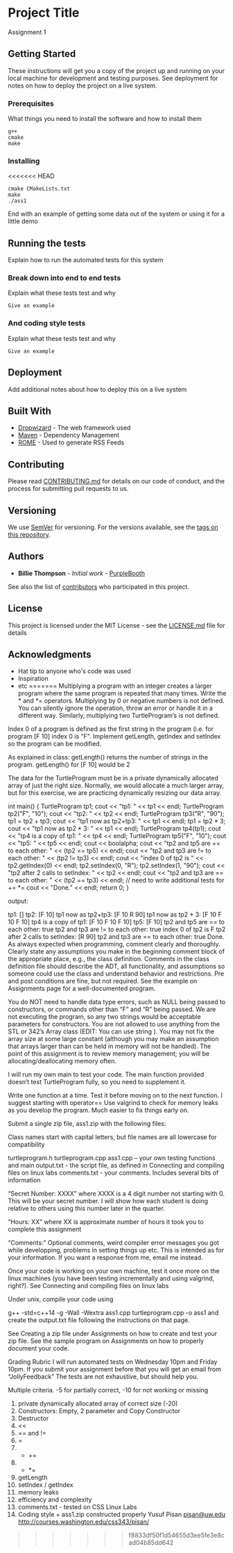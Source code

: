 # Project Title

Assignment 1

## Getting Started

These instructions will get you a copy of the project up and running on your local machine for development and testing purposes. See deployment for notes on how to deploy the project on a live system.

### Prerequisites

What things you need to install the software and how to install them

```
g++
cmake
make
```

### Installing

<<<<<<< HEAD
```
cmake CMakeLists.txt
make
./ass1
```

End with an example of getting some data out of the system or using it for a little demo

## Running the tests

Explain how to run the automated tests for this system

### Break down into end to end tests

Explain what these tests test and why

```
Give an example
```

### And coding style tests

Explain what these tests test and why

```
Give an example
```

## Deployment

Add additional notes about how to deploy this on a live system

## Built With

* [Dropwizard](http://www.dropwizard.io/1.0.2/docs/) - The web framework used
* [Maven](https://maven.apache.org/) - Dependency Management
* [ROME](https://rometools.github.io/rome/) - Used to generate RSS Feeds

## Contributing

Please read [CONTRIBUTING.md](https://gist.github.com/PurpleBooth/b24679402957c63ec426) for details on our code of conduct, and the process for submitting pull requests to us.

## Versioning

We use [SemVer](http://semver.org/) for versioning. For the versions available, see the [tags on this repository](https://github.com/your/project/tags). 

## Authors

* **Billie Thompson** - *Initial work* - [PurpleBooth](https://github.com/PurpleBooth)

See also the list of [contributors](https://github.com/your/project/contributors) who participated in this project.

## License

This project is licensed under the MIT License - see the [LICENSE.md](LICENSE.md) file for details

## Acknowledgments

* Hat tip to anyone who's code was used
* Inspiration
* etc
=======
Multiplying a program with an integer creates a larger program where the same program is repeated that many times. Write the * and *= operators. Multiplying by 0 or negative numbers is not defined. You can silently ignore the operation, throw an error or handle it in a different way. Similarly, multiplying two TurtleProgram’s is not defined.

Index 0 of a program is defined as the first string in the program (i.e. for program [F 10] index 0 is "F". Implement getLength,  getIndex and setIndex so the program can be modified.

As explained in class: getLength() returns the number of strings in the program. getLength() for [F 10] would be 2

The data for the TurtleProgram must be in a private dynamically allocated array of just the right size. Normally, we would allocate a much larger array, but for this exercise, we are practicing dynamically resizing our data array.

int main()
{
    TurtleProgram tp1;
    cout << "tp1: " << tp1 << endl;
    TurtleProgram tp2("F", "10");
    cout << "tp2: " << tp2 << endl;
    TurtleProgram tp3("R", "90");
    tp1 = tp2 + tp3;
    cout << "tp1 now as tp2+tp3: " << tp1 << endl;
    tp1 = tp2 * 3;
    cout << "tp1 now as tp2 * 3: " << tp1 << endl;
    TurtleProgram tp4(tp1);
    cout << "tp4 is a copy of tp1: " << tp4 << endl;
    TurtleProgram tp5("F", "10");
    cout << "tp5: " << tp5 << endl;
    cout << boolalpha;
    cout << "tp2 and tp5 are == to each other: " << (tp2 == tp5) << endl;
    cout << "tp2 and tp3 are != to each other: " << (tp2 != tp3) << endl;
    cout << "index 0 of tp2 is " << tp2.getIndex(0) << endl;
    tp2.setIndex(0, "R");
    tp2.setIndex(1, "90");
    cout << "tp2 after 2 calls to setIndex: " << tp2 << endl;
    cout << "tp2 and tp3 are == to each other: " << (tp2 == tp3) << endl;
    // need to write additional tests for += *=
    cout << "Done." << endl;
    return 0;
}

output:

tp1: []
tp2: [F 10]
tp1 now as tp2+tp3: [F 10 R 90]
tp1 now as tp2 * 3: [F 10 F 10 F 10]
tp4 is a copy of tp1: [F 10 F 10 F 10]
tp5: [F 10]
tp2 and tp5 are == to each other: true
tp2 and tp3 are != to each other: true
index 0 of tp2 is F
tp2 after 2 calls to setIndex: [R 90]
tp2 and tp3 are == to each other: true
Done.
As always expected when programming, comment clearly and thoroughly. Clearly state any assumptions you make in the beginning comment block of the appropriate place, e.g., the class definition. Comments in the class definition file should describe the ADT, all functionality, and assumptions so someone could use the class and understand behavior and restrictions. Pre and post conditions are fine, but not required. See the example on Assignments page for a well-documented program.

You do NOT need to handle data type errors, such as NULL being passed to constructors, or commands other than “F” and “R” being passed. We are not executing the program, so any two strings would be acceptable parameters for constructors. You are not allowed to use anything from the STL or 342’s Array class (EDIT: You can use string ). You may not fix the array size at some large constant (although you may make an assumption that arrays larger than can be held in memory will not be handled). The point of this assignment is to review memory management; you will be allocating/deallocating memory often.

I will run my own main to test your code. The main function provided doesn’t test TurtleProgram fully, so you need to supplement it.

Write one function at a time. Test it before moving on to the next function. I suggest starting with operator== Use valgrind to check for memory leaks as you develop the program. Much easier to fix things early on.

Submit a single zip file, ass1.zip with the following files:

Class names start with capital letters, but file names are all lowercase for compatibility

turtleprogram.h
turtleprogram.cpp
ass1.cpp – your own testing functions and main
output.txt - the script file, as defined in Connecting and compiling files on linux labs
comments.txt - your comments. Includes several bits of information

“Secret Number: XXXX” where XXXX is a 4 digit number not starting with 0. This will be your secret number. I will show how each student is doing relative to others using this number later in the quarter.

“Hours: XX” where XX is approximate number of hours it took you to complete this assignment

“Comments:” Optional comments, weird compiler error messages you got while developping, problems in setting things up etc. This is intended as for your information. If you want a response from me, email me instead.

Once your code is working on your own machine, test it once more on the linux machines (you have been testing incrementally and using  valgrind, right?). See Connecting and compiling files on linux labs

Under unix, compile your code using

g++ -std=c++14 -g -Wall -Wextra ass1.cpp turtleprogram.cpp -o ass1
and create the output.txt file following the instructions on that page.

See Creating a zip file under Assignments on how to create and test your zip file. See the sample program on Assignments on how to properly document your code.

Grading Rubric
I will run automated tests on Wednesday 10pm and Friday 10pm. If you submit your assignment before that you will get an email from “JollyFeedback” The tests are not exhaustive, but should help you.

Multiple criteria. -5 for partially correct, -10 for not working or missing

1. private dynamically allocated array of correct size (-20)
2. Constructors: Empty, 2 parameter and Copy Constructor
3. Destructor
4. <<
5. == and !=
6. =
7. + +=
8. * *=
9. getLength
10. setIndex / getIndex
11. memory leaks
12. efficiency and complexity
13. comments.txt - tested on CSS Linux Labs
14. Coding style + ass1.zip constructed properly
Yusuf Pisan pisan@uw.edu 
http://courses.washington.edu/css343/pisan/
>>>>>>> f8833df50f1d54655d3ee5fe3e8cad04b85dd642
